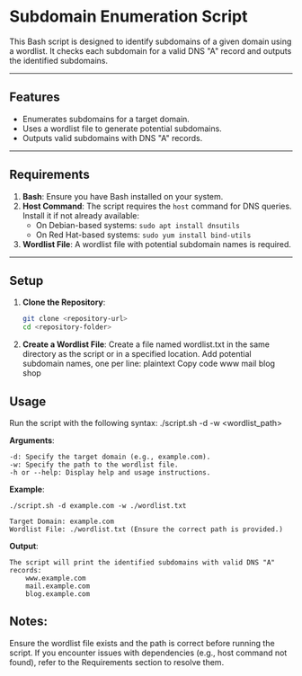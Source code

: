 # Subdomain Enumeration Script

This Bash script is designed to identify subdomains of a given domain using a wordlist. It checks each subdomain for a valid DNS "A" record and outputs the identified subdomains.

---

## Features

- Enumerates subdomains for a target domain.
- Uses a wordlist file to generate potential subdomains.
- Outputs valid subdomains with DNS "A" records.

---

## Requirements

1. **Bash**: Ensure you have Bash installed on your system.
2. **Host Command**: The script requires the `host` command for DNS queries. Install it if not already available:
   - On Debian-based systems: `sudo apt install dnsutils`
   - On Red Hat-based systems: `sudo yum install bind-utils`
3. **Wordlist File**: A wordlist file with potential subdomain names is required.

---

## Setup

1. **Clone the Repository**:
   ```bash
   git clone <repository-url>
   cd <repository-folder>
2. **Create a Wordlist File**:
     Create a file named wordlist.txt in the same directory as the script or in a specified location. Add potential subdomain names, one per line:
        plaintext
        Copy code
        www
        mail
        blog
        shop


## Usage

Run the script with the following syntax:
    ./script.sh -d <domain> -w <wordlist_path>

**Arguments**:

    -d: Specify the target domain (e.g., example.com).
    -w: Specify the path to the wordlist file.
    -h or --help: Display help and usage instructions.

**Example**:
    
    ./script.sh -d example.com -w ./wordlist.txt

    Target Domain: example.com
    Wordlist File: ./wordlist.txt (Ensure the correct path is provided.)

**Output**:

    The script will print the identified subdomains with valid DNS "A" records:
        www.example.com
        mail.example.com
        blog.example.com

## Notes:

Ensure the wordlist file exists and the path is correct before running the script.
If you encounter issues with dependencies (e.g., host command not found), refer to the Requirements section to resolve them.
